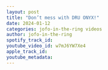 ```yaml
---
layout: post
title: "Don’t mess with DRU ONYX!"
date: 2024-01-12
categories: jofo-in-the-ring videos
author: jofo-in-the-ring
spotify_track_id: 
youtube_video_id: w7mJ6YW7Xe4
apple_track_id: 
youtube_metadata: 
---
```


